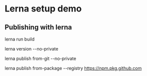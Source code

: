 # Lerna setup demo

## Publishing with lerna

lerna run build

lerna version --no-private

lerna publish from-git --no-private

lerna publish from-package --registry https://npm.pkg.github.com
